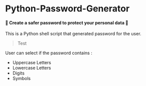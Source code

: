 # Python-Password-Generator
#### 🔑 Create a safer password to protect your personal data 🔑

This is a Python shell script that generated  password for the user.

> Test

User can select if the password contains : 
- Uppercase Letters
- Lowercase Letters
- Digits
- Symbols
